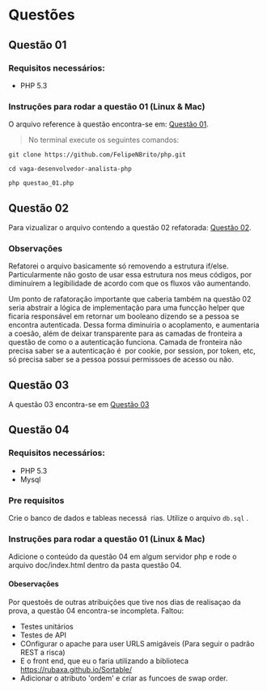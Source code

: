 # Questões 


## Questão 01

### Requisitos necessários:
  * PHP 5.3

### Instruções para rodar a questão 01 (Linux & Mac)

O arquivo reference à questão encontra-se em: [Questão 01](https://github.com/FelipeNBrito/php/blob/master/questao_01.php).

> No terminal execute os seguintes comandos: 

``` git clone https://github.com/FelipeNBrito/php.git ```

``` cd vaga-desenvolvedor-analista-php ```

``` php questao_01.php ```


## Questão 02

Para vizualizar o arquivo contendo a questão 02 refatorada: [Questão 02](https://github.com/FelipeNBrito/vaga-desenvolvedor-analista-php/blob/master/questao_02.php).

### Observaçôes

Refatorei o arquivo basicamente só removendo a estrutura if/else. Particularmente não gosto de usar essa estrutura nos meus códigos, por diminuírem a legibilidade de acordo com que os fluxos vão aumentando. 

Um ponto de rafatoração importante que caberia também na questão 02 seria abstrair a lógica de implementação para uma funcção helper que ficaria responsável em retornar um booleano dizendo se a pessoa se encontra autenticada. Dessa forma diminuiria o acoplamento, e aumentaria a coesâo, além de deixar transparente para as camadas de fronteira a questão de como o a autenticação funciona. Camada de fronteira não precisa saber se a autenticação é  por cookie, por session, por token, etc, só precisa saber se a pessoa possui permissoes de acesso ou não.


## Questão 03

A questão 03 encontra-se em [Questão 03](https://github.com/FelipeNBrito/vaga-desenvolvedor-analista-php/tree/master/questao_03)


## Questão 04

### Requisitos necessários:
  * PHP 5.3
  * Mysql
  
### Pre requisitos

Crie o banco de dados e tableas necessá
  rias. Utilize o arquivo ```db.sql``` .
  
  
### Instruções para rodar a questão 01 (Linux & Mac)

Adicione o conteúdo da questão 04 em algum servidor php e rode o arquivo doc/index.html dentro da pasta questão 04.



#### Obeservaçôes

Por questoẽs de outras atribuições que tive nos dias de realisaçao da prova, a questão 04 encontra-se incompleta. 
Faltou: 

 * Testes unitários
 * Testes de API
 * COnfigurar o apache para user URLS amigáveis (Para seguir o padrão REST a risca)
 * E o front end, que eu o faria utilizando a biblioteca https://rubaxa.github.io/Sortable/
 * Adicionar o atributo 'ordem' e criar as funcoes de swap order. 
